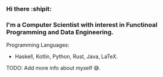 ### Hi there :shipit:
### I'm a Computer Scientist with interest in Functinoal Programming and Data Engineering.

Programming Languages:
- Haskell, Kotlin, Python, Rust, Java, LaTeX.

TODO: Add more info about myself 😅.

<!--
**angelgladin/angelgladin** is a ✨ _special_ ✨ repository because its `README.md` (this file) appears on your GitHub profile.

Here are some ideas to get you started:

- 🔭 I’m currently working on ...
- 🌱 I’m currently learning ...
- 👯 I’m looking to collaborate on ...
- 🤔 I’m looking for help with ...
- 💬 Ask me about ...
- 📫 How to reach me: ...
- 😄 Pronouns: ...
- ⚡ Fun fact: ...
-->
